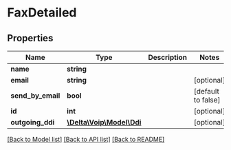 # FaxDetailed

## Properties
Name | Type | Description | Notes
------------ | ------------- | ------------- | -------------
**name** | **string** |  | 
**email** | **string** |  | [optional] 
**send_by_email** | **bool** |  | [default to false]
**id** | **int** |  | [optional] 
**outgoing_ddi** | [**\Delta\Voip\Model\Ddi**](Ddi.md) |  | [optional] 

[[Back to Model list]](../README.md#documentation-for-models) [[Back to API list]](../README.md#documentation-for-api-endpoints) [[Back to README]](../README.md)


